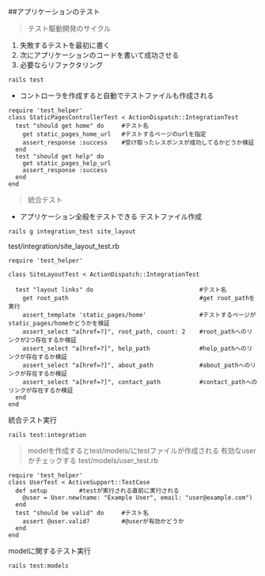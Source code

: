 ##アプリケーションのテスト
>テスト駆動開発のサイクル
1. 失敗するテストを最初に書く
2. 次にアプリケーションのコードを書いて成功させる
3. 必要ならリファクタリング
```
rails test
```
- コントローラを作成すると自動でテストファイルも作成される
```
require 'test_helper'
class StaticPagesControllerTest < ActionDispatch::IntegrationTest
  test "should get home" do     #テスト名
    get static_pages_home_url   #テストするページのurlを指定
    assert_response :success    #受け取ったレスポンスが成功してるかどうか検証
  end
  test "should get help" do
    get static_pages_help_url
    assert_response :success
  end
end
```
>統合テスト
- アプリケーション全般をテストできる
テストファイル作成
```
rails g integration_test site_layout
```
test/integration/site_layout_test.rb
```
require 'test_helper'

class SiteLayoutTest < ActionDispatch::IntegrationTest

  test "layout links" do                              #テスト名
    get root_path                                     #get root_pathを実行
    assert_template 'static_pages/home'               #テストするページがstatic_pages/homeかどうかを検証
    assert_select "a[href=?]", root_path, count: 2    #root_pathへのリンクが2つ存在するか検証
    assert_select "a[href=?]", help_path              #help_pathへのリンクが存在するか検証
    assert_select "a[href=?]", about_path             #about_pathへのリンクが存在するか検証
    assert_select "a[href=?]", contact_path           #contact_pathへのリンクが存在するか検証
  end
end
```
統合テスト実行
```
rails test:integration
```
>modelを作成するとtest/models/にtestファイルが作成される
有効なuserかチェックする
test/models/user_test.rb
```
require 'test_helper'
class UserTest < ActiveSupport::TestCase
  def setup         #testが実行される直前に実行される
    @user = User.new(name: "Example User", email: "user@example.com")
  end
  test "should be valid" do     #テスト名
    assert @user.valid?         #@userが有効かどうか
  end
end
```
modelに関するテスト実行
```
rails test:models
```